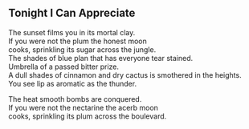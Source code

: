 Tonight I Can Appreciate
------------------------
The sunset films you in its mortal clay.  
If you were not the plum the honest moon  
cooks, sprinkling its sugar across the jungle.  
The shades of blue plan that has everyone tear stained.  
Umbrella of a passed bitter prize.  
A dull shades of cinnamon and dry cactus is smothered in the heights.  
You see lip as aromatic as the thunder.  
  
The heat smooth bombs are conquered.  
If you were not the nectarine the acerb moon  
cooks, sprinkling its plum across the boulevard.  
